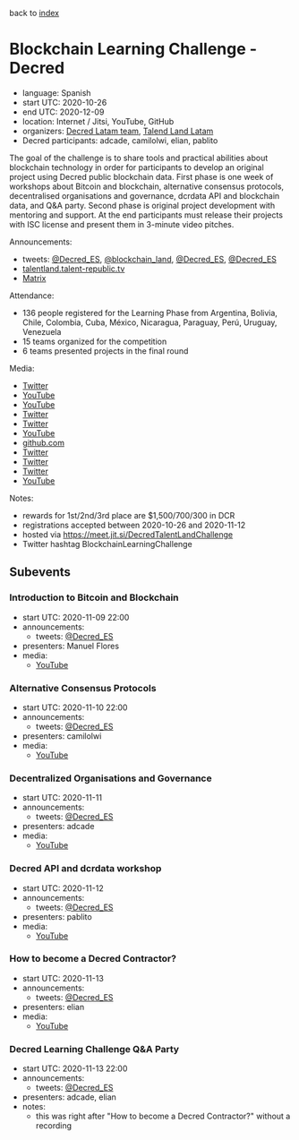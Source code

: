back to [index](index.md)

# Blockchain Learning Challenge - Decred

- language: Spanish
- start UTC: 2020-10-26
- end UTC: 2020-12-09
- location: Internet / Jitsi, YouTube, GitHub
- organizers: [Decred Latam team](https://twitter.com/Decred_ES), [Talend Land Latam](https://www.talentland.talent-republic.tv)
- Decred participants: adcade, camilolwi, elian, pablito

The goal of the challenge is to share tools and practical abilities about blockchain technology in order for participants to develop an original project using Decred public blockchain data. First phase is one week of workshops about Bitcoin and blockchain, alternative consensus protocols, decentralised organisations and governance, dcrdata API and blockchain data, and Q&A party. Second phase is original project development with mentoring and support. At the end participants must release their projects with ISC license and present them in 3-minute video pitches.

Announcements:

- tweets: [@Decred_ES](https://twitter.com/Decred_ES/status/1323737929429245955), [@blockchain_land](https://twitter.com/blockchain_land/status/1325208764778049538), [@Decred_ES](https://twitter.com/Decred_ES/status/1325908617770512385), [@Decred_ES](https://twitter.com/Decred_ES/status/1326274399243218944)
- [talentland.talent-republic.tv](https://www.talentland.talent-republic.tv/challenge/blockchain-learning-challenge-decred/)
- [Matrix](https://matrix.to/#/!clHjlICBEtCtAdTupf:decred.org/$mnNJ8GjtqF5NzN_AwjfSkEyYhUHUEWF242l6gQ9tjmQ)

Attendance:

- 136 people registered for the Learning Phase from Argentina, Bolivia, Chile, Colombia, Cuba, México, Nicaragua, Paraguay, Perú, Uruguay, Venezuela
- 15 teams organized for the competition
- 6 teams presented projects in the final round

Media:

- [Twitter](https://twitter.com/Decred_ES/status/1325817130978340868)
- [YouTube](https://www.youtube.com/watch?v=kBjgLcDZW8k)
- [YouTube](https://www.youtube.com/watch?v=czqQTw4VNBM)
- [Twitter](https://twitter.com/Decred_ES/status/1327723903955984385)
- [Twitter](https://twitter.com/Decred_ES/status/1329952687245430787)
- [YouTube](https://www.youtube.com/playlist?list=PLHZZTXR_CIhJrZHnf3xgUrF6EdNsuG_Qa)
- [github.com](https://github.com/DecredES/Challenge)
- [Twitter](https://twitter.com/Decred_ES/status/1338881019945103364)
- [Twitter](https://twitter.com/Decred_ES/status/1334195734716018691)
- [Twitter](https://twitter.com/Decred_ES/status/1336771446362808320)
- [YouTube](https://www.youtube.com/watch?v=CQTitBVUMMY)

Notes:

- rewards for 1st/2nd/3rd place are $1,500/700/300 in DCR
- registrations accepted between 2020-10-26 and 2020-11-12
- hosted via https://meet.jit.si/DecredTalentLandChallenge
- Twitter hashtag BlockchainLearningChallenge

## Subevents

### Introduction to Bitcoin and Blockchain

- start UTC: 2020-11-09 22:00
- announcements:
  - tweets: [@Decred_ES](https://twitter.com/Decred_ES/status/1325908617770512385)
- presenters: Manuel Flores
- media:
  - [YouTube](https://www.youtube.com/watch?v=epZY2put3zQ)

### Alternative Consensus Protocols

- start UTC: 2020-11-10 22:00
- announcements:
  - tweets: [@Decred_ES](https://twitter.com/Decred_ES/status/1326274399243218944)
- presenters: camilolwi
- media:
  - [YouTube](https://www.youtube.com/watch?v=rTjVKqKLI1w)

### Decentralized Organisations and Governance

- start UTC: 2020-11-11
- announcements:
  - tweets: [@Decred_ES](https://twitter.com/Decred_ES/status/1326633190442868737)
- presenters: adcade
- media:
  - [YouTube](https://www.youtube.com/watch?v=8GwzMhoEyO4)

### Decred API and dcrdata workshop

- start UTC: 2020-11-12
- announcements:
  - tweets: [@Decred_ES](https://twitter.com/Decred_ES/status/1327000676505948166)
- presenters: pablito
- media:
  - [YouTube](https://www.youtube.com/watch?v=uuYf8Z28TcA)

### How to become a Decred Contractor?

- start UTC: 2020-11-13
- announcements:
  - tweets: [@Decred_ES](https://twitter.com/Decred_ES/status/1327347110455480321)
- presenters: elian
- media:
  - [YouTube](https://www.youtube.com/watch?v=kqbejo0sA5c)

### Decred Learning Challenge Q&A Party

- start UTC: 2020-11-13 22:00
- announcements:
  - tweets: [@Decred_ES](https://twitter.com/Decred_ES/status/1327357791967846401)
- presenters: adcade, elian
- notes:
  - this was right after "How to become a Decred Contractor?" without a recording


